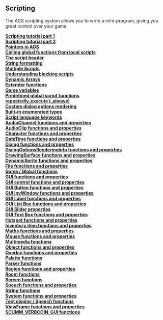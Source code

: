 Scripting
---------

The AGS scripting system allows you to write a mini-program, giving you
great control over your game.

[**Scripting tutorial part 1**](ScriptingTutorialPart1)\
[**Scripting tutorial part 2**](ScriptingTutorialPart2)\
[**Pointers in AGS**](Pointers)\
[**Calling global functions from local scripts**](CallingGlobalFunctions)\
[**The script header**](TheScriptHeader)\
[**String formatting**](StringFormats)\
[**Multiple Scripts**](ScriptModules)\
[**Understanding blocking scripts**](BlockingScripts)\
[**Dynamic Arrays**](DynamicArrays)\
[**Extender functions**](ExtenderFunctions)\
[**Game variables**](Gamevariables)\
[**Predefined global script functions**](TextScriptEvents)\
[**repeatedly\_execute (\_always)**](RepExec)\
[**Custom dialog options rendering**](CustomDialogOptions)\
[**Built-in enumerated types**](BuiltInEnums)\
[**Script language keywords**](enum#topic46)\
[**AudioChannel functions and
properties**](AudioChannel#AudioChannelCommands)\
[**AudioClip functions and properties**](AudioClip#AudioClipCommands)\
[**Character functions and properties**](Character#topic48)\
[**DateTime functions and properties**](DateTime)\
[**Dialog functions and properties**](Dialog)\
[**DialogOptionsRenderingInfo functions and
properties**](DialogOptionsRenderingInfo#DialogOptionsRenderingInfoFunctions)\
[**DrawingSurface functions and
properties**](DrawingSurfaceFunctions)\
[**DynamicSprite functions and properties**](DynamicSprite#topic51)\
[**File functions and properties**](File)\
[**Game / Global functions**](Game#GlobalCommands)\
[**GUI functions and properties**](GUIFuncsAndProps)\
[**GUI control functions and properties**](GUIControl)\
[**GUI Button functions and properties**](Button)\
[**GUI InvWindow functions and properties**](GUIInvFuncs)\
[**GUI Label functions and properties**](Label)\
[**GUI List Box functions and properties**](ListBox)\
[**GUI Slider properties**](Slider)\
[**GUI Text Box functions and properties**](TextBox)\
[**Hotspot functions and properties**](Hotspot#topic59)\
[**Inventory item functions and properties**](InventoryItem#topic60)\
[**Maths functions and properties**](Maths)\
[**Mouse functions and properties**](Mouse)\
[**Multimedia functions**](Game#topic63)\
[**Object functions and properties**](Object#topic64)\
[**Overlay functions and properties**](Overlay)\
[**Palette functions**](topic66)\
[**Parser functions**](Parser)\
[**Region functions and properties**](Region)\
[**Room functions**](Room#topic69)\
[**Screen functions**](ShakeScreen)\
[**Speech functions and properties**](Speech#SpeechCommands)\
[**String functions**](String)\
[**System functions and properties**](System)\
[**Text display / Speech functions**](topic73)\
[**ViewFrame functions and properties**](ViewFrame#topic74)\
[**SCUMM\_VERBCOIN\_GUI functions**](SCUMM_VERBCOIN_GUI)

